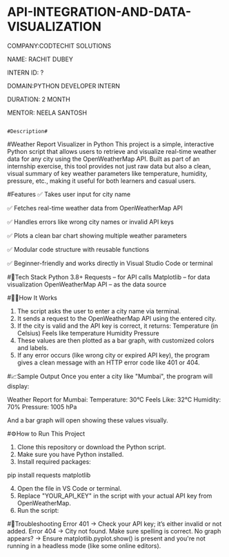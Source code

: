 # API-INTEGRATION-AND-DATA-VISUALIZATION

COMPANY:CODTECHIT SOLUTIONS

NAME: RACHIT DUBEY

INTERN ID: ?

DOMAIN:PYTHON DEVELOPER INTERN

DURATION: 2 MONTH

MENTOR: NEELA SANTOSH


                                                                                #Description#


#Weather Report Visualizer in Python
This project is a simple, interactive Python script that allows users to retrieve and visualize real-time weather data for any city using the OpenWeatherMap API. Built as part of an internship exercise, this tool provides not just raw data but also a clean, visual summary of key weather parameters like temperature, humidity, pressure, etc., making it useful for both learners and casual users.


#Features
✅ Takes user input for city name

✅ Fetches real-time weather data from OpenWeatherMap API

✅ Handles errors like wrong city names or invalid API keys

✅ Plots a clean bar chart showing multiple weather parameters

✅ Modular code structure with reusable functions

✅ Beginner-friendly and works directly in Visual Studio Code or terminal


#🔧Tech Stack
Python 3.8+
Requests – for API calls
Matplotlib – for data visualization
OpenWeatherMap API – as the data source


#🧑‍💻How It Works
1. The script asks the user to enter a city name via terminal.
2. It sends a request to the OpenWeatherMap API using the entered city.
3. If the city is valid and the API key is correct, it returns:
Temperature (in Celsius)
Feels like temperature
Humidity
Pressure
4. These values are then plotted as a bar graph, with customized colors and labels.
5. If any error occurs (like wrong city or expired API key), the program gives a clean message with an HTTP error code like 401 or 404.


#📈Sample Output
Once you enter a city like "Mumbai", the program will display:

Weather Report for Mumbai:
Temperature: 30°C
Feels Like: 32°C
Humidity: 70%
Pressure: 1005 hPa

And a bar graph will open showing these values visually.

#⚙How to Run This Project
1. Clone this repository or download the Python script.
2. Make sure you have Python installed.
3. Install required packages:
   
pip install requests matplotlib

4. Open the file in VS Code or terminal.
5. Replace "YOUR_API_KEY" in the script with your actual API key from OpenWeatherMap.
6. Run the script:


#🚧Troubleshooting
Error 401 → Check your API key; it’s either invalid or not added.
Error 404 → City not found. Make sure spelling is correct.
No graph appears? → Ensure matplotlib.pyplot.show() is present and you're not running in a headless mode (like some online editors).
